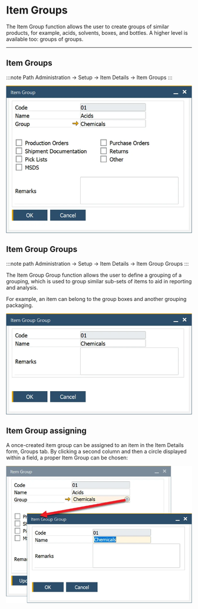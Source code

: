 # Item Groups

The Item Group function allows the user to create groups of similar products, for example, acids, solvents, boxes, and bottles. A higher level is available too: groups of groups.

---

## Item Groups

:::note Path
Administration → Setup → Item Details → Item Groups
:::

![Item Group](./media/item-group.webp)

## Item Group Groups

:::note path
Administration → Setup → Item Details → Item Group Groups
:::

The Item Group Group function allows the user to define a grouping of a grouping, which is used to group similar sub-sets of items to aid in reporting and analysis.

For example, an item can belong to the group boxes and another grouping packaging.

![Item Group Groups](./media/item-group-groups.webp)

## Item Group assigning

A once-created item group can be assigned to an item in the Item Details form, Groups tab. By clicking a second column and then a circle displayed within a field, a proper Item Group can be chosen:

![Assigning](./media/groups-assigning-item-groups.webp)
